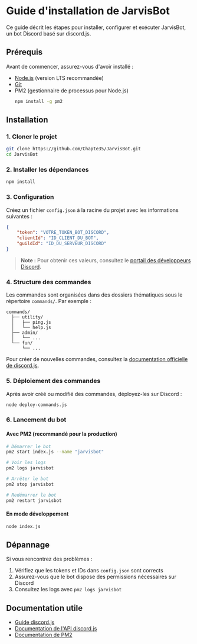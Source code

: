 # Guide d'installation de JarvisBot

Ce guide décrit les étapes pour installer, configurer et exécuter JarvisBot, un bot Discord basé sur discord.js.

## Prérequis

Avant de commencer, assurez-vous d'avoir installé :
- [Node.js](https://nodejs.org/) (version LTS recommandée)
- [Git](https://git-scm.com/)
- PM2 (gestionnaire de processus pour Node.js)
  ```bash
  npm install -g pm2
  ```

## Installation

### 1. Cloner le projet

```bash
git clone https://github.com/Chapte35/JarvisBot.git
cd JarvisBot
```

### 2. Installer les dépendances

```bash
npm install
```

### 3. Configuration

Créez un fichier `config.json` à la racine du projet avec les informations suivantes :

```json
{
    "token": "VOTRE_TOKEN_BOT_DISCORD",
    "clientId": "ID_CLIENT_DU_BOT",
    "guildId": "ID_DU_SERVEUR_DISCORD"
}
```

> **Note :** Pour obtenir ces valeurs, consultez le [portail des développeurs Discord](https://discord.com/developers/applications).

### 4. Structure des commandes

Les commandes sont organisées dans des dossiers thématiques sous le répertoire `commands/`. Par exemple :

```
commands/
  ├── utility/
  │   ├── ping.js
  │   └── help.js
  ├── admin/
  │   └── ...
  └── fun/
      └── ...
```

Pour créer de nouvelles commandes, consultez la [documentation officielle de discord.js](https://discordjs.guide/slash-commands/response-methods.html#ephemeral-responses).

### 5. Déploiement des commandes

Après avoir créé ou modifié des commandes, déployez-les sur Discord :

```bash
node deploy-commands.js
```

### 6. Lancement du bot

#### Avec PM2 (recommandé pour la production)

```bash
# Démarrer le bot
pm2 start index.js --name "jarvisbot"

# Voir les logs
pm2 logs jarvisbot

# Arrêter le bot
pm2 stop jarvisbot

# Redémarrer le bot
pm2 restart jarvisbot
```

#### En mode développement

```bash
node index.js
```

## Dépannage

Si vous rencontrez des problèmes :
1. Vérifiez que les tokens et IDs dans `config.json` sont corrects
2. Assurez-vous que le bot dispose des permissions nécessaires sur Discord
3. Consultez les logs avec `pm2 logs jarvisbot`

## Documentation utile

- [Guide discord.js](https://discordjs.guide/)
- [Documentation de l'API discord.js](https://discord.js.org/#/docs)
- [Documentation de PM2](https://pm2.keymetrics.io/docs/usage/quick-start/)
